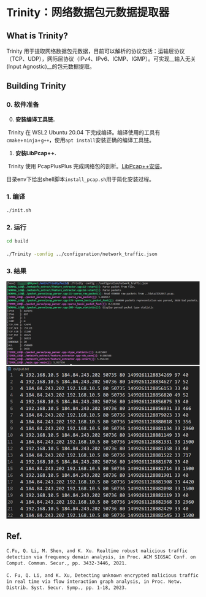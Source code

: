 # Trinity：网络数据包元数据提取器

## What is Trinity?

Trinity 用于提取网络数据包元数据，目前可以解析的协议包括：运输层协议（TCP、UDP），网际层协议（IPv4、IPv6、ICMP、IGMP）。可实现__输入无关(Input Agnostic)__的包元数据提取。

## Building Trinity

### 0. 软件准备

0. __安装编译工具链.__	

​	Trinity 在 WSL2 Ubuntu 20.04 下完成编译。编译使用的工具有`cmake`+`ninja`+`g++`，使用`apt install`安装正确的编译工具链。

1. __安装LibPcap++.__

​	Trinity 使用 PcapPlusPlus 完成网络包的剖析。[LibPcap++安装](https://github.com/seladb/PcapPlusPlus/releases/download/v23.09/pcapplusplus-23.09-ubuntu-20.04-gcc-9.4.0-x86_64.tar.gz)。

​	目录env下给出shell脚本`install_pcap.sh`用于简化安装过程。

### 1. 编译

```bash
./init.sh
```

### 2. 运行

```bash
cd build

./Trinity -config ../configuration/network_traffic.json
```

### 3. 结果

<img src="./fig/result1.jpg" style="zoom:70%;" />

<img src="./fig/result2.jpg" style="zoom:60%;" />

## Ref.

```
C.Fu, Q. Li, M. Shen, and K. Xu. Realtime robust malicious traffic detection via frequency demain analysis, in Proc. ACM SIGSAC Conf. on Comput. Commun. Secur., pp. 3432-3446, 2021.

C. Fu, Q. Li, and K. Xu, Detecting unknown encrypted malicious traffic in real time via flow interaction graph analysis, in Proc. Netw. Distrib. Syst. Secur. Symp., pp. 1-18, 2023.
```

